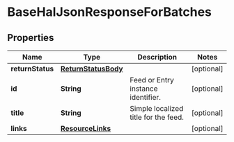

# BaseHalJsonResponseForBatches


## Properties

| Name | Type | Description | Notes |
|------------ | ------------- | ------------- | -------------|
|**returnStatus** | [**ReturnStatusBody**](ReturnStatusBody.md) |  |  [optional] |
|**id** | **String** | Feed or Entry instance identifier. |  [optional] |
|**title** | **String** | Simple localized title for the feed. |  [optional] |
|**links** | [**ResourceLinks**](ResourceLinks.md) |  |  [optional] |



